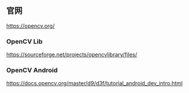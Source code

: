 
## 官网
https://opencv.org/

### OpenCV Lib
https://sourceforge.net/projects/opencvlibrary/files/  

### OpenCV Android
https://docs.opencv.org/master/d9/d3f/tutorial_android_dev_intro.html  



